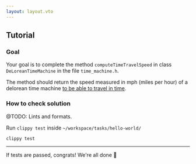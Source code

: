 ```yaml
---
layout: layout.vto
---
```


## Tutorial

### Goal

Your goal is to complete the method `computeTimeTravelSpeed` in class `DeLoreanTimeMachine` in the file `time_machine.h`. 

The method should return the speed measured in mph (miles per hour) of a delorean time machine [to be able to travel in time](https://www.reddit.com/r/forza/comments/bfcmoh/if_my_calculations_are_correct_when_this_baby/).

###  How to check solution

@TODO: Lints and formats.

Run `clippy test` inside `~/workspace/tasks/hello-world/` 

```bash
clippy test
```
---
If tests are passed, congrats! We're all done 🎉 